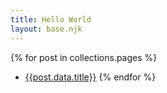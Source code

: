 ```yaml
---
title: Hello World
layout: base.njk
---
```


{% for post in collections.pages %}
- [{{post.data.title}}]({{post.url}})
{% endfor %}
